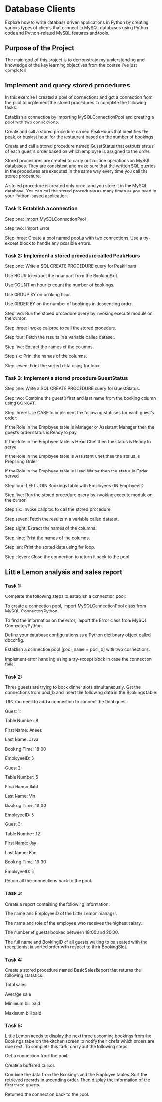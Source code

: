 # Database Clients
Explore how to write database driven applications in Python by creating various types of clients that connect to MySQL databases using Python code and Python-related MySQL features and tools. 


## Purpose of the Project
The main goal of this project is to demonstrate my understanding and knowledge of the key learning objectives from the course I’ve just completed.

## Implement and query stored procedures
In this exercise I created a pool of connections and got a connection from the pool to implement the stored procedures to complete the following tasks:

Establish a connection by importing MySQLConnectionPool and creating a pool with two connections.

Create and call a stored procedure named PeakHours that identifies the peak, or busiest hour, for the restaurant based on the number of bookings.

Create and call a stored procedure named GuestStatus that outputs status of each guest’s order based on which employee is assigned to the order.

Stored procedures are created to carry out routine operations on MySQL databases. They are consistent and make sure that the written SQL queries in the procedures are executed in the same way every time you call the stored procedure.

A stored procedure is created only once, and you store it in the MySQL database. You can call the stored procedures as many times as you need in your Python-based application.

### Task 1: Establish a connection 
Step one: Import MySQLConnectionPool

Step two: Import Error

Step three: Create a pool named pool_a with two connections. Use a try-except block to handle any possible errors. 

### Task 2: Implement a stored procedure called PeakHours
Step one: Write a SQL CREATE PROCEDURE query for PeakHours

Use HOUR to extract the hour part from the BookingSlot.

Use COUNT on hour to count the number of bookings.

Use GROUP BY on booking hour.

Use ORDER BY on the number of bookings in descending order.

Step two: Run the stored procedure query by invoking execute module on the cursor.

Step three: Invoke callproc to call the stored procedure.

Step four: Fetch the results in a variable called dataset.

Step five: Extract the names of the columns.

Step six: Print the names of the columns.

Step seven: Print the sorted data using for loop.

### Task 3: Implement a stored procedure GuestStatus
Step one: Write a SQL CREATE PROCEDURE query for GuestStatus.

Step two: Combine the guest’s first and last name from the booking column using CONCAT. 

Step three: Use CASE to implement the following statuses for each guest’s order:

If the Role in the Employee table is Manager or Assistant Manager then the guest’s order status is Ready to pay

If the Role in the Employee table is Head Chef then the status is Ready to serve

If the Role in the Employee table is Assistant Chef then the status is Preparing Order

If the Role in the Employee table is Head Waiter then the status is Order served

Step four: LEFT JOIN Bookings table with Employees ON EmployeeID

Step five: Run the stored procedure query by invoking execute module on the cursor.

Step six: Invoke callproc to call the stored procedure.

Step seven: Fetch the results in a variable called dataset.

Step eight: Extract the names of the columns.

Step nine: Print the names of the columns.

Step ten: Print the sorted data using for loop.

Step eleven: Close the connection to return it back to the pool.


## Little Lemon analysis and sales report

### Task 1:
Complete the following steps to establish a connection pool:

To create a connection pool, import MySQLConnectionPool class from MySQL Connector/Python.

To find the information on the error, import the Error class from MySQL Connector/Python.

Define your database configurations as a Python dictionary object called dbconfig.

Establish a connection pool [pool_name = pool_b] with two connections. 

Implement error handling using a try-except block in case the connection fails. 

### Task 2:
Three guests are trying to book dinner slots simultaneously. Get the connections from pool_b and insert the following data in the Bookings table:


TIP: You need to add a connection to connect the third guest.


Guest 1:

Table Number: 8

First Name: Anees

Last Name: Java

Booking Time: 18:00

EmployeeID: 6


Guest 2:

Table Number: 5

First Name: Bald

Last Name: Vin

Booking Time: 19:00

EmployeeID: 6


Guest 3:

Table Number: 12

First Name: Jay

Last Name: Kon

Booking Time: 19:30 

EmployeeID: 6


Return all the connections back to the pool. 

### Task 3:
Create a report containing the following information:

The name and EmployeeID of the Little Lemon manager.

The name and role of the employee who receives the highest salary.

The number of guests booked between 18:00 and 20:00.

The full name and BookingID of all guests waiting to be seated with the receptionist in sorted order with respect to their BookingSlot.

### Task 4:
Create a stored procedure named BasicSalesReport that returns the following statistics: 

Total sales

Average sale

Minimum bill paid

Maximum bill paid

### Task 5:
Little Lemon needs to display the next three upcoming bookings from the Bookings table on the kitchen screen to notify their chefs which orders are due next. To complete this task, carry out the following steps:

Get a connection from the pool.

Create a buffered cursor.

Combine the data from the Bookings and the Employee tables. Sort the retrieved records in ascending order. Then display the information of the first three guests. 

Returned the connection back to the pool.
